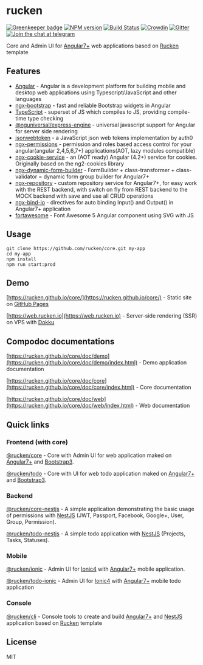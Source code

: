 # rucken

[![Greenkeeper badge](https://badges.greenkeeper.io/rucken/core.svg)](https://greenkeeper.io/)
[![NPM version][npm-image]][npm-url]
[![Build Status][travis-image]][travis-url]
[![Crowdin](https://d322cqt584bo4o.cloudfront.net/rucken-core/localized.svg)](https://crowdin.com/project/rucken-core)
[![Gitter][gitter-image]][gitter-url]
[![Join the chat at telegram][telegram-image]][telegram-url]

Core and Admin UI for [Angular7+](https://angular.io) web applications based on [Rucken](https://github.com/rucken) template

## Features

- [Angular](https://angular.io/) - Angular is a development platform for building mobile and desktop web applications using Typescript/JavaScript and other languages
- [ngx-bootstrap](https://valor-software.com/ngx-bootstrap) - fast and reliable Bootstrap widgets in Angular
- [TypeScript](https://github.com/Microsoft/TypeScript) - superset of JS which compiles to JS, providing compile-time type checking
- [@nguniversal/express-engine](https://github.com/angular/universal) - universal javascript support for Angular for server side rendering
- [jsonwebtoken](https://github.com/auth0/node-jsonwebtoken) - a JavaScript json web tokens implementation by auth0
- [ngx-permissions](https://www.npmjs.com/package/ngx-permissions) - permission and roles based access control for your angular(angular 2,4,5,6,7+) applications(AOT, lazy modules compatible)
- [ngx-cookie-service](https://www.npmjs.com/package/ngx-cookie-service) - an (AOT ready) Angular (4.2+) service for cookies. Originally based on the ng2-cookies library
- [ngx-dynamic-form-builder](https://www.npmjs.com/package/ngx-dynamic-form-builder) - FormBuilder + class-transformer + class-validator = dynamic form group builder for Angular7+
- [ngx-repository](https://www.npmjs.com/package/ngx-repository) - custom repository service for Angular7+, for easy work with the REST backend, with switch on fly from REST backend to the MOCK backend with save and use all CRUD operations
- [ngx-bind-io](https://www.npmjs.com/package/ngx-bind-io) - directives for auto binding Input() and Output() in Angular7+ application
- [fortawesome](https://www.npmjs.com/package/@fortawesome/angular-fontawesome) - Font Awesome 5 Angular component using SVG with JS

## Usage

```
git clone https://github.com/rucken/core.git my-app
cd my-app
npm install
npm run start:prod
```

## Demo

[https://rucken.github.io/core/](https://rucken.github.io/core/) - Static site on [GitHub Pages](https://pages.github.com/)

[https://web.rucken.io](https://web.rucken.io) - Server-side rendering (SSR) on VPS with [Dokku](http://dokku.viewdocs.io/dokku/)

## Compodoc documentations

[https://rucken.github.io/core/doc/demo](https://rucken.github.io/core/doc/demo/index.html) - Demo application documentation

[https://rucken.github.io/core/doc/core](https://rucken.github.io/core/doc/core/index.html) - Core documentation

[https://rucken.github.io/core/doc/web](https://rucken.github.io/core/doc/web/index.html) - Web documentation

## Quick links

### Frontend (with core)
[@rucken/core](https://github.com/rucken/core) - Core with Admin UI for web application maked on [Angular7+](https://angular.io) and [Bootstrap3](https://valor-software.com/ngx-bootstrap/).

[@rucken/todo](https://github.com/rucken/todo) - Core with UI for web todo application maked on [Angular7+](https://angular.io) and [Bootstrap3](https://valor-software.com/ngx-bootstrap/).

### Backend
[@rucken/core-nestjs](https://github.com/rucken/core-nestjs) - A simple application demonstrating the basic usage of permissions with [NestJS](https://nestjs.com/) (JWT, Passport, Facebook, Google+, User, Group, Permission).

[@rucken/todo-nestjs](https://github.com/rucken/todo-nestjs) - A simple todo application with [NestJS](https://nestjs.com/) (Projects, Tasks, Statuses).

### Mobile

[@rucken/ionic](https://github.com/rucken/ionic) - Admin UI for [Ionic4](https://beta.ionicframework.com) with [Angular7+](https://angular.io) mobile application.

[@rucken/todo-ionic](https://github.com/rucken/todo-ionic) - Admin UI for [Ionic4](https://beta.ionicframework.com) with [Angular7+](https://angular.io) mobile todo application

### Console

[@rucken/cli](https://github.com/rucken/cli) - Console tools to create and build [Angular7+](https://angular.io/) and [NestJS](https://nestjs.com/) application based on [Rucken](https://github.com/rucken) template

## License

MIT

[travis-image]: https://travis-ci.org/rucken/core.svg?branch=master
[travis-url]: https://travis-ci.org/rucken/core
[gitter-image]: https://img.shields.io/gitter/room/rucken/core.js.svg
[gitter-url]: https://gitter.im/rucken/core
[npm-image]: https://badge.fury.io/js/%40rucken%2Fcore.svg
[npm-url]: https://npmjs.org/package/@rucken/core
[dependencies-image]: https://david-dm.org/rucken/core/status.svg
[dependencies-url]: https://david-dm.org/rucken/core
[telegram-image]: https://img.shields.io/badge/chat-telegram-blue.svg?maxAge=2592000
[telegram-url]: https://t.me/rucken
